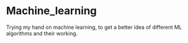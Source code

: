 # Machine_learning
Trying my hand on machine learning, to get a better idea of different ML algorithms and their working.
